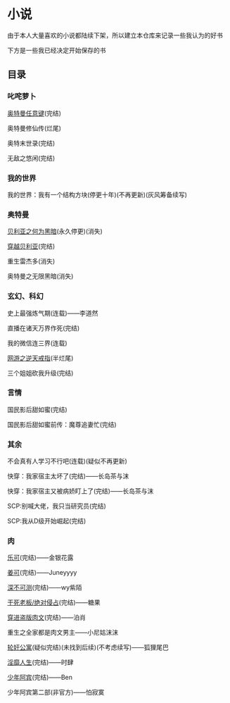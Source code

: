 # 小说

由于本人大量喜欢的小说都陆续下架，所以建立本仓库来记录一些我认为的好书

下方是一些我已经决定开始保存的书

## 目录

### 叱咤萝卜

[奥特曼任意键](https://gitee.com/at-studio/Novels/blob/main/%E5%A5%A5%E7%89%B9%E6%9B%BC/%E5%A5%A5%E7%89%B9%E6%9B%BC%E4%BB%BB%E6%84%8F%E9%94%AE.md)(完结)

奥特曼修仙传(烂尾)

奥特末世录(完结)

无敌之悠闲(完结)

### 我的世界

我的世界：我有一个结构方块(停更十年)(不再更新)(灰风筹备续写)

### 奥特曼

[贝利亚之何为黑暗](https://gitee.com/at-studio/Novels/blob/main/%E5%A5%A5%E7%89%B9%E6%9B%BC/%E8%B4%9D%E5%88%A9%E4%BA%9A%E4%B9%8B%E4%BD%95%E4%B8%BA%E9%BB%91%E6%9A%97.md)(永久停更)(消失)

[穿越贝利亚](https://gitee.com/at-studio/Novels/blob/main/%E5%A5%A5%E7%89%B9%E6%9B%BC/%E7%A9%BF%E8%B6%8A%E8%B4%9D%E5%88%A9%E4%BA%9A.md)(完结)

重生雷杰多(消失)

奥特曼之无限黑暗(消失)

### 玄幻、科幻

史上最强炼气期(连载)——李道然

直播在诸天万界作死(完结)

我的微信连三界(连载)

[网游之逆天戒指](https://gitee.com/at-studio/Novels/blob/main/%E8%99%9A%E6%8B%9F%E7%BD%91%E6%B8%B8/%E7%BD%91%E6%B8%B8%E4%B9%8B%E9%80%86%E5%A4%A9%E6%88%92%E6%8C%87.md)(半烂尾)

三个姐姐砍我升级(完结)

### 言情

国民影后甜如蜜(完结)

国民影后甜如蜜前传：魔尊追妻忙(完结)

### 其余

不会真有人学习不行吧(连载)(疑似不再更新)

快穿：我家宿主太坏了(完结)——长岛茶与沫

快穿：我家宿主又被病娇盯上了(完结)——长岛茶与沫

SCP:别喊大佬，我只当研究员(完结)

SCP:我从D级开始崛起(完结)

### 肉

[乐可](https://gitee.com/at-studio/Novels/blob/main/%E8%82%89/%E4%B9%90%E5%8F%AF.md)(完结)——金银花露

[姜可](https://gitee.com/at-studio/Novels/blob/main/%E8%82%89/%E5%A7%9C%E5%8F%AF.md)(完结)——Juneyyyy

[深不可测](https://gitee.com/at-studio/Novels/blob/main/%E8%82%89/%E6%B7%B1%E4%B8%8D%E5%8F%AF%E6%B5%8B.md)(完结)——wy紫陌

[干死老板/绝对侵占](https://gitee.com/at-studio/Novels/blob/main/%E8%82%89/%E5%B9%B2%E6%AD%BB%E8%80%81%E6%9D%BF.%E7%BB%9D%E5%AF%B9%E4%BE%B5%E5%8D%A0.md)(完结)——糖果

[穿进盗版肉文](https://gitee.com/at-studio/Novels/blob/main/%E8%82%89/%E7%A9%BF%E8%BF%9B%E7%9B%97%E7%89%88%E8%82%89%E6%96%87.md)(完结)——泊肖

重生之全家都是肉文男主——小尼姑沫沫

[轮奸公寓](https://gitee.com/at-studio/Novels/blob/main/%E8%82%89/%E8%BD%AE%E5%A5%B8%E5%85%AC%E5%AF%93.md)(疑似完结)(未找到后续)(不考虑续写)——狐狸尾巴

[淫靡人生](https://gitee.com/at-studio/Novels/blob/main/%E8%82%89/%E6%B7%AB%E9%9D%A1%E4%BA%BA%E7%94%9F.md)(完结)——时肆

[少年阿宾](https://gitee.com/at-studio/Novels/blob/main/%E8%82%89/%E5%B0%91%E5%B9%B4%E9%98%BF%E5%AE%BE.md)(完结)——Ben

少年阿宾第二部(非官方)——怕寂寞
